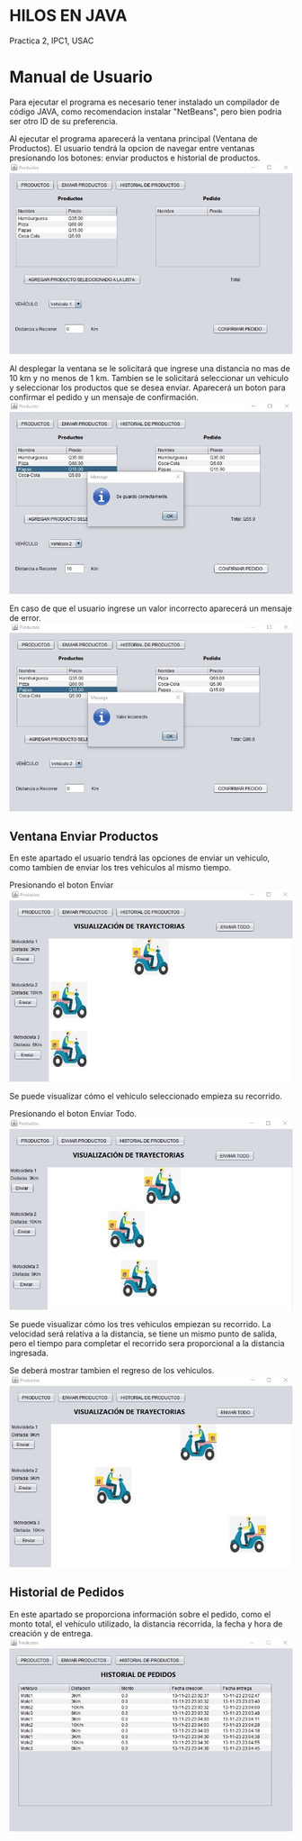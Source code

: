 # HILOS EN JAVA
Practica 2, IPC1, USAC

# Manual de Usuario
Para ejecutar el programa es necesario tener instalado un compilador de código JAVA, como recomendacion instalar "NetBeans", pero bien podria ser otro ID de su preferencia. 

Al ejecutar el programa aparecerá la ventana principal (Ventana de Productos). El usuario tendrá la opcion de navegar entre ventanas presionando los botones: enviar productos e historial de productos.
![Imagen de Ventana Principal](/Capturas/Ventana%20Productos%20.jpg)

Al desplegar la ventana se le solicitará que ingrese una distancia no mas de 10 km y no menos de 1 km. Tambien se le solicitará seleccionar un vehiculo y seleccionar los productos que se desea enviar. Aparecerá un boton para confirmar el pedido y un mensaje de confirmación. 
![Mensaje de confirmacion de pedido](/Capturas/Mensaje%20Agregado%20Correctamente.jpg)

En caso de que el usuario ingrese un valor incorrecto aparecerá un mensaje de error.
![Mensaje de Error](/Capturas/Mensaje%20de%20error%20.jpg)

## Ventana Enviar Productos 
En este apartado el usuario tendrá las opciones de enviar un vehiculo, como tambien de enviar los tres vehiculos al mismo tiempo. 

Presionando el boton Enviar
![enviar](/Capturas/Boton%20Enviar.jpg)

Se puede visualizar cómo el vehiculo seleccionado empieza su recorrido.

Presionando el boton Enviar Todo. 
![Enviar todo](/Capturas/Enviar%20Todo%20.jpg)

Se puede visualizar cómo los tres vehiculos empiezan su recorrido. La velocidad será relativa a la distancia, se tiene un mismo punto de salida, pero el tiempo para completar el recorrido sera proporcional a la distancia ingresada. 

Se deberá mostrar tambien el regreso de los vehiculos. 
![regreso](/Capturas/Regreso%20.jpg)

## Historial de Pedidos
En este apartado se proporciona información sobre el pedido, como el monto total, el vehículo utilizado, la distancia recorrida, la fecha y hora de creación y de entrega.
![Historial](/Capturas/Historial%20.jpg)


